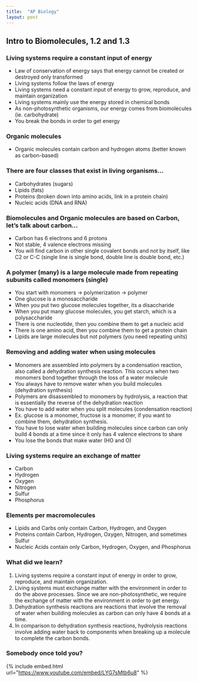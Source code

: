 ```yaml
---
title:  "AP Biology"
layout: post
---
```


## Intro to Biomolecules, 1.2 and 1.3
### Living systems require a constant input of energy
 * Law of conservation of energy says that energy cannot be created or destroyed only transformed
 * Living systems follow the laws of energy
 * Living systems need a constant input of energy to grow, reproduce, and maintain organization
 * Living systems mainly use the energy stored in chemical bonds
 * As non-photosynthetic organisms, our energy comes from biomolecules (ie. carbohydrate)
 * You break the bonds in order to get energy
### Organic molecules
 * Organic molecules contain carbon and hydrogen atoms (better known as carbon-based)
### There are four classes that exist in living organisms…
 * Carbohydrates (sugars)
 * Lipids (fats)
 * Proteins (broken down into amino acids, link in a protein chain)
 * Nucleic acids (DNA and RNA)
### Biomolecules and Organic molecules are based on Carbon, let’s talk about carbon…
 * Carbon has 6 electrons and 6 protons
 * Not stable, 4 valence electrons missing
 * You will find carbon in other single covalent bonds and not by itself, like C2 or C-C (single line is single bond, double line is double bond, etc.)
### A polymer (many) is a large molecule made from repeating subunits called monomers (single)
 * You start with monomers → polymerization → polymer
 * One glucose is a monosaccharide
 * When you put two glucose molecules together, its a disaccharide
 * When you put many glucose molecules, you get starch, which is a polysaccharide
 * There is one nucleotide, then you combine them to get a nucleic acid
 * There is one amino acid, then you combine them to get a protein chain
 * Lipids are large molecules but not polymers (you need repeating units)
### Removing and adding water when using molecules
 * Monomers are assembled into polymers by a condensation reaction, also called a dehydration synthesis reaction. This occurs when two monomers bond together through the loss of a water molecule
 * You always have to remove water when you build molecules (dehydration synthesis)
 * Polymers are disassembled to monomers by hydrolysis, a reaction that is essentially the reverse of the dehydration reaction
 * You have to add water when you split molecules (condensation reaction)
 * Ex. glucose is a monomer, fructose is a monomer, if you want to combine them, dehydration synthesis.
 * You have to lose water when building molecules since carbon can only build 4 bonds at a time since it only has 4 valence electrons to share
 * You lose the bonds that make water (HO and O)
### Living systems require an exchange of matter
 * Carbon
 * Hydrogen
 * Oxygen
 * Nitrogen
 * Sulfur
 * Phosphorus
### Elements per macromolecules
 * Lipids and Carbs only contain Carbon, Hydrogen, and Oxygen
 * Proteins contain Carbon, Hydrogen, Oxygen, Nitrogen, and sometimes Sulfur
 * Nucleic Acids contain only Carbon, Hydrogen, Oxygen, and Phosphorus

### What did we learn?
1. Living systems require a constant input of energy in order to grow, reproduce, and maintain organization.
2. Living systems must exchange matter with the environment in order to do the above processes. Since we are non-photosynthetic, we require the exchange of matter with the environment in order to get energy.
3. Dehydration synthesis reactions are reactions that involve the removal of water when building molecules as carbon can only have 4 bonds at a time.
4. In comparison to dehydration synthesis reactions, hydrolysis reactions involve adding water back to components when breaking up a molecule to complete the carbon bonds.

### Somebody once told you?
{% include embed.html url="https://www.youtube.com/embed/LYG7sMtb6u8" %}
